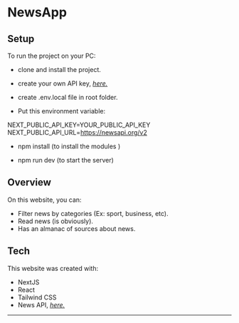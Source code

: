 # NewsApp
## Setup

To run the project on your PC:
- clone and install the project.

- create your own API key,  *<a href="http://newsapi.org/">here.</a>* 

- create .env.local file in root folder.

- Put this environment variable:

NEXT_PUBLIC_API_KEY=YOUR_PUBLIC_API_KEY
NEXT_PUBLIC_API_URL=https://newsapi.org/v2


- npm install (to install the modules )

- npm run dev (to start the server)

## Overview

On this website, you can: 
- Filter news by categories (Ex: sport, business, etc).
 - Read news (is obviously).
- Has an almanac of sources about news.

## Tech

This website was created with:

- NextJS
- React
- Tailwind CSS
- News API, *<a href="http://newsapi.org/">here.</a>*



----
